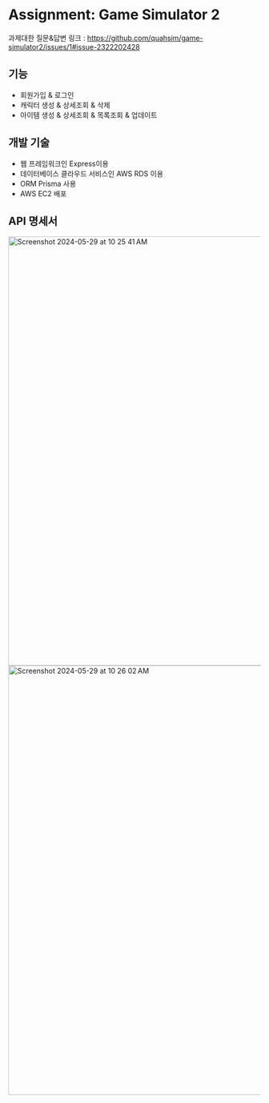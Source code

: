 # Assignment: Game Simulator 2
과제대한 질문&답변 링크 : https://github.com/quahsim/game-simulator2/issues/1#issue-2322202428

## 기능
- 회원가입 & 로그인 
- 캐릭터 생성 & 상세조회 & 삭제
- 아이템 생성 & 상세조회 & 목록조회 & 업데이트

## 개발 기술
- 웹 프레임워크인 Express이용
- 데이터베이스 클라우드 서비스인 AWS RDS 이용
- ORM Prisma 사용
- AWS EC2 배포

## API 명세서

<img width="857" alt="Screenshot 2024-05-29 at 10 25 41 AM" src="https://github.com/quahsim/game-simulator2/assets/167050664/f9f0f831-bc75-473b-884c-00a737ae9922">
<img width="858" alt="Screenshot 2024-05-29 at 10 26 02 AM" src="https://github.com/quahsim/game-simulator2/assets/167050664/34a49bef-cd74-43cf-a8c1-4ce0d0c16f36">
